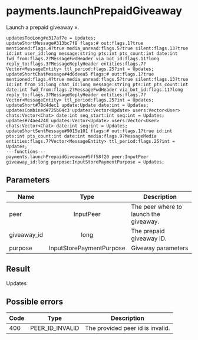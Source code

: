 # payments.launchPrepaidGiveaway
Launch a prepaid giveaway ».

```
updatesTooLong#e317af7e = Updates;
updateShortMessage#313bc7f8 flags:# out:flags.1?true mentioned:flags.4?true media_unread:flags.5?true silent:flags.13?true id:int user_id:long message:string pts:int pts_count:int date:int fwd_from:flags.2?MessageFwdHeader via_bot_id:flags.11?long reply_to:flags.3?MessageReplyHeader entities:flags.7?Vector<MessageEntity> ttl_period:flags.25?int = Updates;
updateShortChatMessage#4d6deea5 flags:# out:flags.1?true mentioned:flags.4?true media_unread:flags.5?true silent:flags.13?true id:int from_id:long chat_id:long message:string pts:int pts_count:int date:int fwd_from:flags.2?MessageFwdHeader via_bot_id:flags.11?long reply_to:flags.3?MessageReplyHeader entities:flags.7?Vector<MessageEntity> ttl_period:flags.25?int = Updates;
updateShort#78d4dec1 update:Update date:int = Updates;
updatesCombined#725b04c3 updates:Vector<Update> users:Vector<User> chats:Vector<Chat> date:int seq_start:int seq:int = Updates;
updates#74ae4240 updates:Vector<Update> users:Vector<User> chats:Vector<Chat> date:int seq:int = Updates;
updateShortSentMessage#9015e101 flags:# out:flags.1?true id:int pts:int pts_count:int date:int media:flags.9?MessageMedia entities:flags.7?Vector<MessageEntity> ttl_period:flags.25?int = Updates;
---functions---
payments.launchPrepaidGiveaway#5ff58f20 peer:InputPeer giveaway_id:long purpose:InputStorePaymentPurpose = Updates;
```

## Parameters
| Name | Type | Description |
| ---- | :----: | ----------- |
| peer | InputPeer | The peer where to launch the giveaway. |
| giveaway_id | long | The prepaid giveaway ID. |
| purpose | InputStorePaymentPurpose | Giveway parameters |


## Result
Updates

## Possible errors
| Code | Type | Description |
| ---- | :----: | ----------- |
| 400 | PEER_ID_INVALID | The provided peer id is invalid. |

